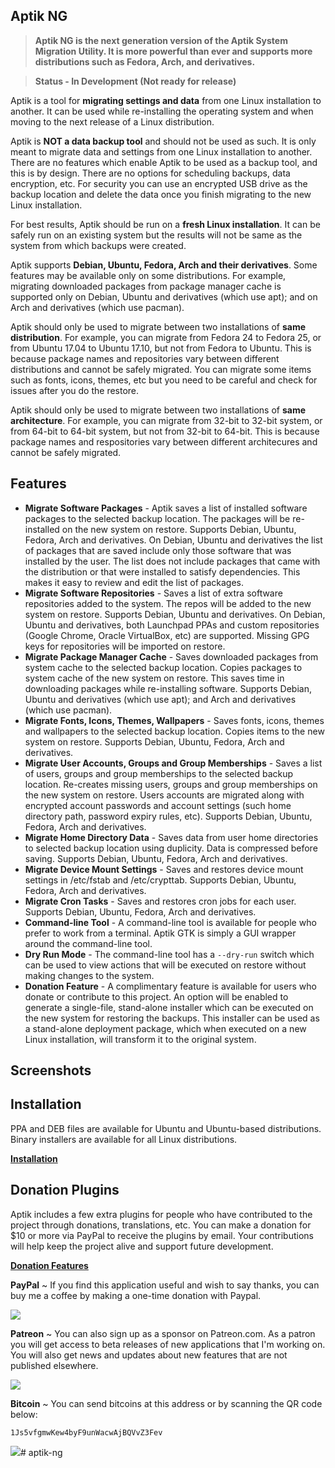 ## Aptik NG

> **Aptik NG is the next generation version of the Aptik System Migration Utility. It is more powerful than ever and supports more distributions such as Fedora, Arch, and derivatives.**

> **Status - In Development (Not ready for release)**

Aptik is a tool for **migrating settings and data** from one Linux installation to another. It can be used while re-installing the operating system and when moving to the next release of a Linux distribution.

Aptik is **NOT a data backup tool** and should not be used as such. It is only meant to migrate data and settings from one Linux installation to another. There are no features which enable Aptik to be used as a backup tool, and this is by design. There are no options for scheduling backups, data encryption, etc. For security you can use an encrypted USB drive as the backup location and delete the data once you finish migrating to the new Linux installation.

For best results, Aptik should be run on a **fresh Linux installation**. It can be safely run on an existing system but the results will not be same as the system from which backups were created.

Aptik supports **Debian, Ubuntu, Fedora, Arch and their derivatives**. Some features may be available only on some distributions. For example, migrating downloaded packages from package manager cache is supported only on Debian, Ubuntu and derivatives (which use apt); and on Arch and derivatives (which use pacman).

Aptik should only be used to migrate between two installations of **same distribution**. For example, you can migrate from Fedora 24 to Fedora 25, or from Ubuntu 17.04 to Ubuntu 17.10, but not from Fedora to Ubuntu. This is because package names and repositories vary between different distributions and cannot be safely migrated. You can migrate some items such as fonts, icons, themes, etc but you need to be careful and check for issues after you do the restore.

Aptik should only be used to migrate between two installations of **same architecture**. For example, you can migrate from 32-bit to 32-bit system, or from 64-bit to 64-bit system, but not from 32-bit to 64-bit. This is because package names and respositories vary between different architecures and cannot be safely migrated.

## **Features**

- **Migrate Software Packages** - Aptik saves a list of installed software packages to the selected backup location. The packages will be re-installed on the new system on restore. Supports Debian, Ubuntu, Fedora, Arch and derivatives. On Debian, Ubuntu and derivatives the list of packages that are saved include only those software that was installed by the user. The list does not include packages that came with the distribution or that were installed to satisfy dependencies. This makes it easy to review and edit the list of packages.
- **Migrate Software Repositories** - Saves a list of extra software repositories added to the system. The repos will be added to the new system on restore. Supports Debian, Ubuntu and derivatives. On Debian, Ubuntu and derivatives, both Launchpad PPAs and custom repositories (Google Chrome, Oracle VirtualBox, etc) are supported. Missing GPG keys for repositories will be imported on restore.
- **Migrate Package Manager Cache** - Saves downloaded packages from system cache to the selected backup location. Copies packages to system cache of the new system on restore. This saves time in downloading packages while re-installing software. Supports Debian, Ubuntu and derivatives (which use apt); and Arch and derivatives (which use pacman).
- **Migrate Fonts, Icons, Themes, Wallpapers** - Saves fonts, icons, themes and wallpapers to the selected backup location. Copies items to the new system on restore. Supports Debian, Ubuntu, Fedora, Arch and derivatives.
- **Migrate User Accounts, Groups and Group Memberships** - Saves a list of users, groups and group memberships to the selected backup location. Re-creates missing users, groups and group memberships on the new system on restore. Users accounts are migrated along with encrypted account passwords and account settings (such home directory path, password expiry rules, etc). Supports Debian, Ubuntu, Fedora, Arch and derivatives.
- **Migrate Home Directory Data** - Saves data from user home directories to selected backup location using duplicity. Data is compressed before saving. Supports Debian, Ubuntu, Fedora, Arch and derivatives.
- **Migrate Device Mount Settings** - Saves and restores device mount settings in /etc/fstab and /etc/crypttab. Supports Debian, Ubuntu, Fedora, Arch and derivatives.
- **Migrate Cron Tasks** - Saves and restores cron jobs for each user. Supports Debian, Ubuntu, Fedora, Arch and derivatives.
- **Command-line Tool** - A command-line tool is available for people who prefer to work from a terminal. Aptik GTK is simply a GUI wrapper around the command-line tool.
- **Dry Run Mode** - The command-line tool has a ``--dry-run`` switch which can be used to view actions that will be executed on restore without making changes to the system.
- **Donation Feature** - A complimentary feature is available for users who donate or contribute to this project. An option will be enabled to generate a single-file, stand-alone installer which can be executed on the new system for restoring the backups. This installer can be used as a stand-alone deployment package, which when executed on a new Linux installation, will transform it to the original system. 



## Screenshots





## Installation

PPA and DEB files are available for Ubuntu and Ubuntu-based distributions. Binary installers are available for all Linux distributions.

**[Installation](https://github.com/teejee2008/aptik/wiki/Installation)**

## Donation Plugins

Aptik includes a few extra plugins for people who have contributed to the project through donations, translations, etc. You can make a donation for $10 or more via PayPal to receive the plugins by email. Your contributions will help keep the project alive and support future development.

[**Donation Features**](https://github.com/teejee2008/polo/wiki/Donation-Features)

**PayPal** ~ If you find this application useful and wish to say thanks, you can buy me a coffee by making a one-time donation with Paypal. 

[![](https://upload.wikimedia.org/wikipedia/commons/b/b5/PayPal.svg)](https://www.paypal.com/cgi-bin/webscr?business=teejeetech@gmail.com&cmd=_xclick&currency_code=USD&amount=10&item_name=Polo%20Donation)  

**Patreon** ~ You can also sign up as a sponsor on Patreon.com. As a patron you will get access to beta releases of new applications that I'm working on. You will also get news and updates about new features that are not published elsewhere.

[![](https://2.bp.blogspot.com/-DNeWEUF2INM/WINUBAXAKUI/AAAAAAAAFmw/fTckfRrryy88pLyQGk5lJV0F0ESXeKrXwCLcB/s200/patreon.png)](https://www.patreon.com/bePatron?u=3059450)

**Bitcoin** ~ You can send bitcoins at this address or by scanning the QR code below:

```1Js5vfgmwKew4byF9unWacwAjBQVvZ3Fev```

![](https://4.bp.blogspot.com/-9hMyCacf0nc/WQ1p3dcdtwI/AAAAAAAAGgA/WC-4gbGFl7skTjNRZbl99EBsXeYfZDqpgCLcB/s1600/polo.png)# aptik-ng
